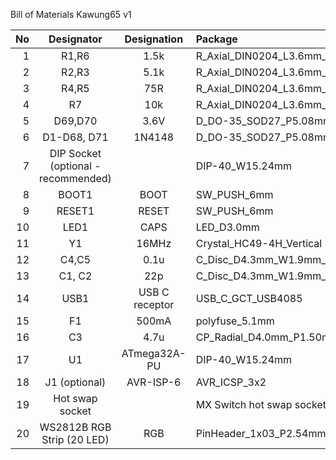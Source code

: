 Bill of Materials
Kawung65 v1

|No|Designator|Designation|Package|Quantity|Notes|
|---:|:---:|:---:|:---|:---:|:---|
|1|R1,R6|1.5k|R_Axial_DIN0204_L3.6mm_D1.6mm_P5.08mm_Horizontal|2||
|2|R2,R3|5.1k|R_Axial_DIN0204_L3.6mm_D1.6mm_P5.08mm_Horizontal|2||
|3|R4,R5|75R|R_Axial_DIN0204_L3.6mm_D1.6mm_P5.08mm_Horizontal|2||
|4|R7|10k|R_Axial_DIN0204_L3.6mm_D1.6mm_P5.08mm_Horizontal|1||
|5|D69,D70|3.6V|D_DO-35_SOD27_P5.08mm_Horizontal_ZenerEDITED|2|Zener|
|6|D1-D68, D71|1N4148|D_DO-35_SOD27_P5.08mm_Horizontal_EDITED2|69||
|7|DIP Socket (optional - recommended)||DIP-40_W15.24mm|1||
|8|BOOT1|BOOT|SW_PUSH_6mm|1||
|9|RESET1|RESET|SW_PUSH_6mm|1||
|10|LED1|CAPS|LED_D3.0mm|1||
|11|Y1|16MHz|Crystal_HC49-4H_Vertical|1||
|12|C4,C5|0.1u|C_Disc_D4.3mm_W1.9mm_P5.00mm|2||
|13|C1, C2|22p|C_Disc_D4.3mm_W1.9mm_P5.00mm|2||
|14|USB1|USB C receptor|USB_C_GCT_USB4085|1||
|15|F1|500mA|polyfuse_5.1mm|1||
|16|C3|4.7u|CP_Radial_D4.0mm_P1.50mm|1||
|17|U1|ATmega32A-PU|DIP-40_W15.24mm|1||
|18|J1 (optional)|AVR-ISP-6|AVR_ICSP_3x2|1||
|19|Hot swap socket||MX Switch hot swap socket|69||
|20|WS2812B RGB Strip (20 LED)|RGB|PinHeader_1x03_P2.54mm_Vertical|1||
